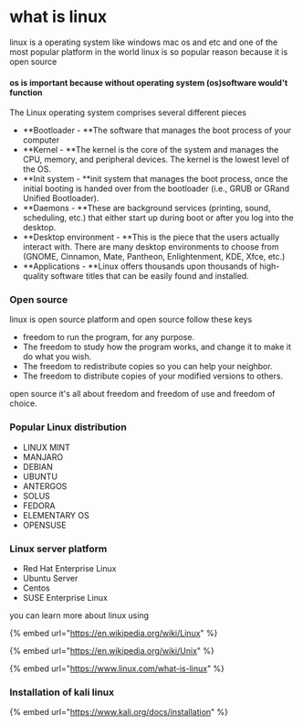 # what is linux

linux is a operating system like windows mac os and etc and one of the most popular platform in the world linux is so popular reason because it is open source&#x20;

#### os is important because without operating system (os)software would't function&#x20;

The Linux operating system comprises several different pieces

* **Bootloader - **The software that manages the boot process of your computer
* **Kernel - **The kernel is the core of the system and manages the CPU, memory, and peripheral devices. The kernel is the lowest level of the OS.
* **Init system - **init system that manages the boot process, once the initial booting is handed over from the bootloader (i.e., GRUB or GRand Unified Bootloader).
* **Daemons - **These are background services (printing, sound, scheduling, etc.) that either start up during boot or after you log into the desktop.
* **Desktop environment - **This is the piece that the users actually interact with. There are many desktop environments to choose from (GNOME, Cinnamon, Mate, Pantheon, Enlightenment, KDE, Xfce, etc.)&#x20;
* **Applications - **Linux offers thousands upon thousands of high-quality software titles that can be easily found and installed.

### Open source

linux is open source platform and open source follow these keys

* &#x20;freedom to run the program, for any purpose.
* The freedom to study how the program works, and change it to make it do what you wish.
* The freedom to redistribute copies so you can help your neighbor.
* The freedom to distribute copies of your modified versions to others.

open source it's all about freedom and freedom of use and freedom of choice.

### Popular Linux distribution

* LINUX MINT
* MANJARO
* DEBIAN
* UBUNTU
* ANTERGOS
* SOLUS
* FEDORA
* ELEMENTARY OS
* OPENSUSE

### Linux server platform

* Red Hat Enterprise Linux
* Ubuntu Server
* Centos
* SUSE Enterprise Linux

you can learn more about linux using&#x20;

{% embed url="https://en.wikipedia.org/wiki/Linux" %}

{% embed url="https://en.wikipedia.org/wiki/Unix" %}

{% embed url="https://www.linux.com/what-is-linux" %}

### Installation of kali linux

{% embed url="https://www.kali.org/docs/installation" %}

